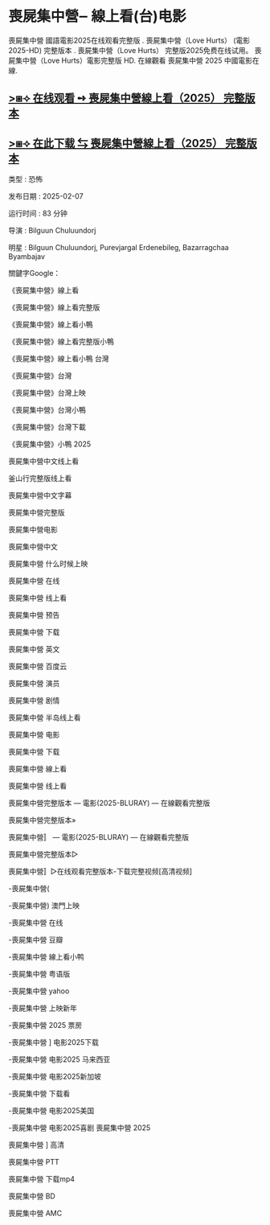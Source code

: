 # 喪屍集中營‒ 線上看(台)电影

喪屍集中營 國語電影2025在线观看完整版 . 喪屍集中營（Love Hurts） (電影2025-HD) 完整版本 . 喪屍集中營（Love Hurts） 完整版2025免费在线试用。 喪屍集中營（Love Hurts）電影完整版 HD. 在線觀看 喪屍集中營 2025 中國電影在線.

## [>⧆⟢ 在线观看 ➺ 喪屍集中營線上看（2025） 完整版本](https://t.co/RRwdCrnnHt)

## [>⧆⟢ 在此下载 ⇆ 喪屍集中營線上看（2025） 完整版本](https://t.co/RRwdCrnnHt)

类型 : 恐怖

发布日期 : 2025-02-07

运行时间 : 83 分钟

导演 : Bilguun Chuluundorj

明星 : Bilguun Chuluundorj, Purevjargal Erdenebileg, Bazarragchaa Byambajav

關鍵字Google：

《喪屍集中營》線上看

《喪屍集中營》線上看完整版

《喪屍集中營》線上看小鴨

《喪屍集中營》線上看完整版小鴨

《喪屍集中營》線上看小鴨 台灣

《喪屍集中營》台灣

《喪屍集中營》台灣上映

《喪屍集中營》台灣小鴨

《喪屍集中營》台灣下載

《喪屍集中營》小鴨 2025

喪屍集中營中文线上看

釜山行完整版线上看

喪屍集中營中文字幕

喪屍集中營完整版

喪屍集中營电影

喪屍集中營中文

喪屍集中營 什么时候上映

喪屍集中營 在线

喪屍集中營 线上看

喪屍集中營 预告

喪屍集中營 下载

喪屍集中營 英文

喪屍集中營 百度云

喪屍集中營 演员

喪屍集中營 剧情

喪屍集中營 半岛线上看

喪屍集中營 电影

喪屍集中營 下载

喪屍集中營 線上看

喪屍集中營 线上看

喪屍集中營完整版本 — 電影(2025-BLURAY) — 在線觀看完整版

喪屍集中營完整版本»

喪屍集中營〛 — 電影(2025-BLURAY) — 在線觀看完整版

喪屍集中營完整版本▷

喪屍集中營〛▷在线观看完整版本-下载完整视频[高清视频]

-喪屍集中營(

-喪屍集中營) 澳門上映

-喪屍集中營 在线

-喪屍集中營 豆瓣

-喪屍集中營 線上看小鸭

-喪屍集中營 粤语版

-喪屍集中營 yahoo

-喪屍集中營 上映新年

-喪屍集中營 2025 票房

-喪屍集中營 ] 电影2025下载

-喪屍集中營 电影2025 马来西亚

-喪屍集中營 电影2025新加坡

-喪屍集中營 下载看

-喪屍集中營 电影2025美国

-喪屍集中營 电影2025喜剧 喪屍集中營 2025

喪屍集中營 ] 高清

喪屍集中營 PTT

喪屍集中營 下载mp4

喪屍集中營 BD

喪屍集中營 AMC
